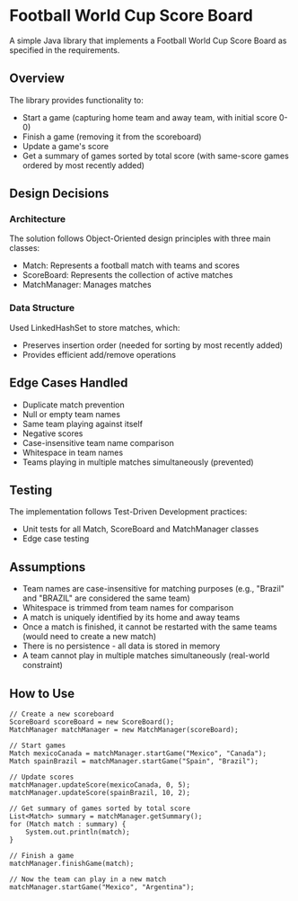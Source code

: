 # Football World Cup Score Board
A simple Java library that implements a Football World Cup Score Board as specified in the requirements.

## Overview
The library provides functionality to:

- Start a game (capturing home team and away team, with initial score 0-0)
- Finish a game (removing it from the scoreboard)
- Update a game's score
- Get a summary of games sorted by total score (with same-score games ordered by most recently added)

## Design Decisions
### Architecture

The solution follows Object-Oriented design principles with three main classes:

- Match: Represents a football match with teams and scores
- ScoreBoard: Represents the collection of active matches
- MatchManager: Manages matches

### Data Structure

Used LinkedHashSet to store matches, which:

- Preserves insertion order (needed for sorting by most recently added)
- Provides efficient add/remove operations

## Edge Cases Handled

- Duplicate match prevention
- Null or empty team names
- Same team playing against itself
- Negative scores
- Case-insensitive team name comparison
- Whitespace in team names
- Teams playing in multiple matches simultaneously (prevented)

## Testing
The implementation follows Test-Driven Development practices:

- Unit tests for all Match, ScoreBoard and MatchManager classes
- Edge case testing

## Assumptions

- Team names are case-insensitive for matching purposes (e.g., "Brazil" and "BRAZIL" are considered the same team)
- Whitespace is trimmed from team names for comparison
- A match is uniquely identified by its home and away teams
- Once a match is finished, it cannot be restarted with the same teams (would need to create a new match)
- There is no persistence - all data is stored in memory
- A team cannot play in multiple matches simultaneously (real-world constraint)

## How to Use
```agsl
// Create a new scoreboard
ScoreBoard scoreBoard = new ScoreBoard();
MatchManager matchManager = new MatchManager(scoreBoard);

// Start games
Match mexicoCanada = matchManager.startGame("Mexico", "Canada");
Match spainBrazil = matchManager.startGame("Spain", "Brazil");

// Update scores
matchManager.updateScore(mexicoCanada, 0, 5);
matchManager.updateScore(spainBrazil, 10, 2);

// Get summary of games sorted by total score
List<Match> summary = matchManager.getSummary();
for (Match match : summary) {
    System.out.println(match);
}

// Finish a game
matchManager.finishGame(match);

// Now the team can play in a new match
matchManager.startGame("Mexico", "Argentina");
```
